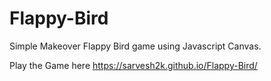 # Flappy-Bird

Simple Makeover Flappy Bird game using Javascript Canvas.

Play the Game here https://sarvesh2k.github.io/Flappy-Bird/
